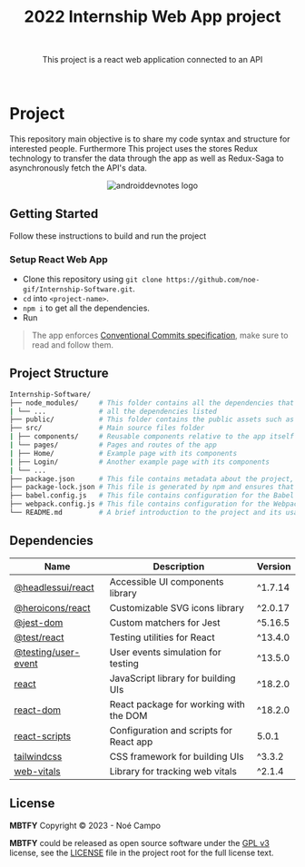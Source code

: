 <h1 align="center">2022 Internship Web App project</h1></br>

<p align="center">
This project is a react web application connected to an API
</p>
<br>

# Project

This repository main objective is to share my code syntax and structure for interested people.
Furthermore This project uses the stores Redux technology to transfer the data through the app as well as Redux-Saga to asynchronously fetch the API's data.

<p align="center">
<img src="assets/lv_0_20230502125528.gif" alt="androiddevnotes logo"></img>
</p>

## Getting Started

Follow these instructions to build and run the project

### Setup React Web App

- Clone this repository using `git clone https://github.com/noe-gif/Internship-Software.git`.
- `cd` into `<project-name>`.
- `npm i` to get all the dependencies.
- Run

> The app enforces [Conventional Commits specification](https://www.conventionalcommits.org/en/v1.0.0/), make sure to read and follow them.

## Project Structure

```bash
Internship-Software/
├── node_modules/     # This folder contains all the dependencies that the project requires, including React itself.
| └── ...             # all the dependencies listed
├── public/           # This folder contains the public assets such as index.html file
├── src/              # Main source files folder
| ├── components/     # Reusable components relative to the app itself
| └── pages/          # Pages and routes of the app
| ├── Home/           # Example page with its components
| ├── Login/          # Another example page with its components
| └── ...
├── package.json      # This file contains metadata about the project, including the project name, version, and dependencies.
├── package-lock.json # This file is generated by npm and ensures that the project's dependencies are installed in a consistent manner.
├── babel.config.js   # This file contains configuration for the Babel transpiler
├── webpack.config.js # This file contains configuration for the Webpack bundler
└── README.md         # A brief introduction to the project and its usage.
```

## Dependencies

| Name                   | Description                              | Version   |
| ---------------------- | ---------------------------------------- | --------- |
| [@headlessui/react]    | Accessible UI components library         | ^1.7.14   |
| [@heroicons/react]     | Customizable SVG icons library           | ^2.0.17   |
| [@jest-dom]            | Custom matchers for Jest                 | ^5.16.5   |
| [@test/react]          | Testing utilities for React              | ^13.4.0   |
| [@testing/user-event]  | User events simulation for testing       | ^13.5.0   |
| [react]                | JavaScript library for building UIs      | ^18.2.0   |
| [react-dom]            | React package for working with the DOM   | ^18.2.0   |
| [react-scripts]        | Configuration and scripts for React app  | 5.0.1     |
| [tailwindcss]          | CSS framework for building UIs           | ^3.3.2    |
| [web-vitals]           | Library for tracking web vitals          | ^2.1.4    |

## License

**MBTFY** Copyright © 2023 - Noé Campo

**MBTFY** could be released as open source software under
the [GPL v3](https://opensource.org/licenses/gpl-3.0.html)
license, see the [LICENSE](./LICENSE) file in the project root for the full license text.

[@headlessui/react]: https://headlessui.dev/react/
[@heroicons/react]: https://heroicons.com/react/
[@jest-dom]: https://testing-library.com/docs/ecosystem-jest-dom/
[@test/react]: https://testing-library.com/docs/react-testing-library/intro/
[@testing/user-event]: https://testing-library.com/docs/ecosystem-user-event/
[react]: https://reactjs.org/docs/getting-started.html
[react-dom]: https://reactjs.org/docs/react-dom.html
[react-scripts]: https://create-react-app.dev/docs/getting-started/
[tailwindcss]: https://tailwindcss.com/docs
[web-vitals]: https://web.dev/vitals/


[tutorial]: assets/lv_0_20230502125528.gif
